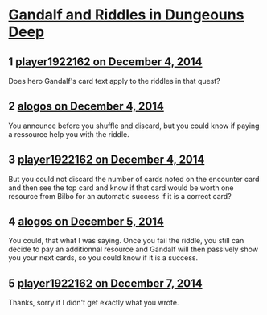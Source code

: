 # [Gandalf and Riddles in Dungeouns Deep](https://community.fantasyflightgames.com/topic/128428-gandalf-and-riddles-in-dungeouns-deep/)

## 1 [player1922162 on December 4, 2014](https://community.fantasyflightgames.com/topic/128428-gandalf-and-riddles-in-dungeouns-deep/?do=findComment&comment=1356327)

Does hero Gandalf's card text apply to the riddles in that quest?

## 2 [alogos on December 4, 2014](https://community.fantasyflightgames.com/topic/128428-gandalf-and-riddles-in-dungeouns-deep/?do=findComment&comment=1356456)

You announce before you shuffle and discard, but you could know if paying a ressource help you with the riddle.

## 3 [player1922162 on December 4, 2014](https://community.fantasyflightgames.com/topic/128428-gandalf-and-riddles-in-dungeouns-deep/?do=findComment&comment=1356631)

But you could not discard the number of cards noted on the encounter card and then see the top card and know if that card would be worth one resource from Bilbo for an automatic success if it is a correct card?

## 4 [alogos on December 5, 2014](https://community.fantasyflightgames.com/topic/128428-gandalf-and-riddles-in-dungeouns-deep/?do=findComment&comment=1357420)

You could, that what I was saying. Once you fail the riddle, you still can decide to pay an additionnal resource and Gandalf will then passively show you your next cards, so you could know if it is a success.

## 5 [player1922162 on December 7, 2014](https://community.fantasyflightgames.com/topic/128428-gandalf-and-riddles-in-dungeouns-deep/?do=findComment&comment=1359262)

Thanks, sorry if I didn't get exactly what you wrote.


